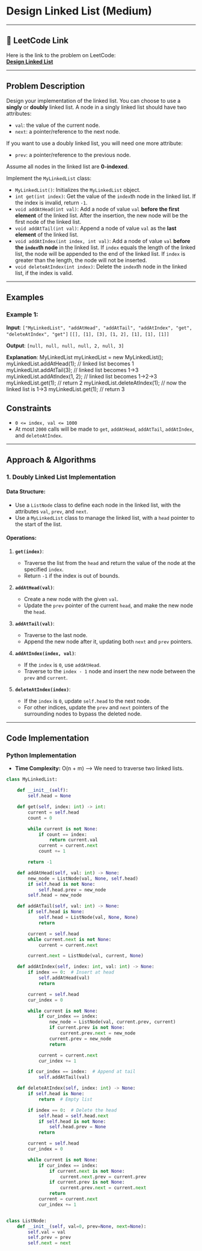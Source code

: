 # Design Linked List (Medium)

---

## 🔗 LeetCode Link

Here is the link to the problem on LeetCode:  
[**Design Linked List**](https://leetcode.com/problems/design-linked-list/description/)

---

## Problem Description

Design your implementation of the linked list. You can choose to use a **singly** or **doubly** linked list. A node in a singly linked list should have two attributes:

- `val`: the value of the current node.
- `next`: a pointer/reference to the next node.

If you want to use a doubly linked list, you will need one more attribute:

- `prev`: a pointer/reference to the previous node.

Assume all nodes in the linked list are **0-indexed**.

Implement the `MyLinkedList` class:

- `MyLinkedList()`: Initializes the `MyLinkedList` object.
- `int get(int index)`: Get the value of the `index`th node in the linked list. If the index is invalid, return `-1`.
- `void addAtHead(int val)`: Add a node of value `val` **before the first element** of the linked list. After the insertion, the new node will be the first node of the linked list.
- `void addAtTail(int val)`: Append a node of value `val` as the **last element** of the linked list.
- `void addAtIndex(int index, int val)`: Add a node of value `val` **before the `index`th node** in the linked list. If `index` equals the length of the linked list, the node will be appended to the end of the linked list. If `index` is greater than the length, the node will not be inserted.
- `void deleteAtIndex(int index)`: Delete the `index`th node in the linked list, if the index is valid.

---

## Examples

### Example 1:

**Input**:
`["MyLinkedList", "addAtHead", "addAtTail", "addAtIndex", "get", "deleteAtIndex", "get"]`
`[[], [1], [3], [1, 2], [1], [1], [1]]`

**Output**:
`[null, null, null, null, 2, null, 3]`

**Explanation**:
MyLinkedList myLinkedList = new MyLinkedList();
myLinkedList.addAtHead(1); // linked list becomes 1
myLinkedList.addAtTail(3); // linked list becomes 1->3
myLinkedList.addAtIndex(1, 2); // linked list becomes 1->2->3
myLinkedList.get(1); // return 2
myLinkedList.deleteAtIndex(1); // now the linked list is 1->3
myLinkedList.get(1); // return 3

## Constraints

- `0 <= index, val <= 1000`
- At most `2000` calls will be made to `get`, `addAtHead`, `addAtTail`, `addAtIndex`, and `deleteAtIndex`.

---

## Approach & Algorithms

### 1. Doubly Linked List Implementation

#### **Data Structure**:

- Use a `ListNode` class to define each node in the linked list, with the attributes `val`, `prev`, and `next`.
- Use a `MyLinkedList` class to manage the linked list, with a `head` pointer to the start of the list.

#### **Operations**:

1. **`get(index)`**:

   - Traverse the list from the `head` and return the value of the node at the specified `index`.
   - Return `-1` if the index is out of bounds.

2. **`addAtHead(val)`**:

   - Create a new node with the given `val`.
   - Update the `prev` pointer of the current `head`, and make the new node the `head`.

3. **`addAtTail(val)`**:

   - Traverse to the last node.
   - Append the new node after it, updating both `next` and `prev` pointers.

4. **`addAtIndex(index, val)`**:

   - If the `index` is `0`, use `addAtHead`.
   - Traverse to the `index - 1` node and insert the new node between the `prev` and `current`.

5. **`deleteAtIndex(index)`**:
   - If the `index` is `0`, update `self.head` to the next node.
   - For other indices, update the `prev` and `next` pointers of the surrounding nodes to bypass the deleted node.

---

## Code Implementation

### Python Implementation

- **Time Complexity:** O(n + m) --> We need to traverse two linked lists.

```python
class MyLinkedList:

    def __init__(self):
        self.head = None

    def get(self, index: int) -> int:
        current = self.head
        count = 0

        while current is not None:
            if count == index:
                return current.val
            current = current.next
            count += 1

        return -1

    def addAtHead(self, val: int) -> None:
        new_node = ListNode(val, None, self.head)
        if self.head is not None:
            self.head.prev = new_node
        self.head = new_node

    def addAtTail(self, val: int) -> None:
        if self.head is None:
            self.head = ListNode(val, None, None)
            return

        current = self.head
        while current.next is not None:
            current = current.next

        current.next = ListNode(val, current, None)

    def addAtIndex(self, index: int, val: int) -> None:
        if index == 0:  # Insert at head
            self.addAtHead(val)
            return

        current = self.head
        cur_index = 0

        while current is not None:
            if cur_index == index:
                new_node = ListNode(val, current.prev, current)
                if current.prev is not None:
                    current.prev.next = new_node
                current.prev = new_node
                return

            current = current.next
            cur_index += 1

        if cur_index == index:  # Append at tail
            self.addAtTail(val)

    def deleteAtIndex(self, index: int) -> None:
        if self.head is None:
            return  # Empty list

        if index == 0:  # Delete the head
            self.head = self.head.next
            if self.head is not None:
                self.head.prev = None
            return

        current = self.head
        cur_index = 0

        while current is not None:
            if cur_index == index:
                if current.next is not None:
                    current.next.prev = current.prev
                if current.prev is not None:
                    current.prev.next = current.next
                return
            current = current.next
            cur_index += 1


class ListNode:
    def __init__(self, val=0, prev=None, next=None):
        self.val = val
        self.prev = prev
        self.next = next
```
